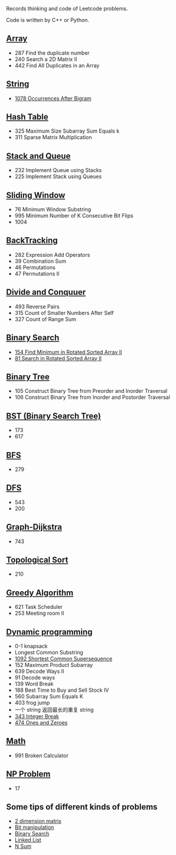 Records thinking and code of Leetcode problems.

Code is written by C++ or Python.

## [Array](Array.md)

- 287 Find the duplicate number
- 240 Search a 2D Matrix II
- 442 Find All Duplicates in an Array

## [String](String.md)

- [1078 Occurrences After Bigram](https://leetcode.com/problems/occurrences-after-bigram/)

## [Hash Table](HashTable.py)

- 325 Maximum Size Subarray Sum Equals k
- 311 Sparse Matrix Multiplication

## [Stack and Queue](Stack&Queue.md)

- 232 Implement Queue using Stacks
- 225 Implement Stack using Queues

## [Sliding Window](Sliding-Window.md)

- 76 Minimum Window Substring
- 995 Minimum Number of K Consecutive Bit Flips
- 1004

## [BackTracking](BackTracking.md)

- 282 Expression Add Operators
- 39 Combination Sum
- 46 Permutations
- 47 Permutations II

## [Divide and Conquuer](Divide&Conquer.md)

- 493 Reverse Pairs
- 315 Count of Smaller Numbers After Self
- 327 Count of Range Sum

## [Binary Search](Binary-Search.md)

- [154 Find Minimum in Rotated Sorted Array II](https://leetcode.com/problems/find-minimum-in-rotated-sorted-array-ii/)
- [81 Search in Rotated Sorted Array II](https://leetcode.com/problems/search-in-rotated-sorted-array-ii/)

## [Binary Tree](Binary-Tree.md)

- 105 Construct Binary Tree from Preorder and Inorder Traversal
- 106 Construct Binary Tree from Inorder and Postorder Traversal

## [BST (Binary Search Tree)](BST.md)

- 173
- 617

## [BFS](BFS.md)

- 279

## [DFS](DFS.md)

- 543
- 200

## [Graph-Dijkstra](Dijkstra.md)

- 743

## [Topological Sort](TopologicalSort.py)

- 210

## [Greedy Algorithm](Greedy.md)

- 621 Task Scheduler
- 253 Meeting room II

## [Dynamic programming](dynamic-program.md)

- 0-1 knapsack
- Longest Common Substring
- [1092 Shortest Common Supersequence](https://leetcode.com/problems/shortest-common-supersequence/)
- 152 Maximum Product Subarray
- 639 Decode Ways II 
- 91 Decode ways 
- 139 Word Break
- 188 Best Time to Buy and Sell Stock IV 
- 560 Subarray Sum Equals K
- 403 frog jump 
- 一个 string 返回最长的重复 string 
- [343 Integer Break](https://leetcode.com/problems/integer-break/)
- [474 Ones and Zeroes](https://leetcode.com/problems/ones-and-zeroes/)

## [Math](math.md)

- 991 Broken Calculator

## [NP Problem](NP.py)

- 17

## Some tips of different kinds of problems

- [2 dimension matrix](2-dimension-matrix.md)
- [Bit manipulation](Bit_Manipulation.md)
- [Binary Search](Binary-Search.md)
- [Linked List](Linked-List.md)
- [N Sum](NSum.md)